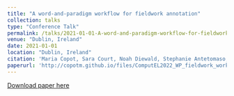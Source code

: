 ```yaml
---
title: "A word-and-paradigm workflow for fieldwork annotation"
collection: talks
type: "Conference Talk"
permalink: /talks/2021-01-01-A-word-and-paradigm-workflow-for-fieldwork-annotat
venue: "Dublin, Ireland"
date: 2021-01-01
location: "Dublin, Ireland"
citation: 'Maria Copot, Sara Court, Noah Diewald, Stephanie Antetomaso, Micha Elsner. (2021). &quot;A word-and-paradigm workflow for fieldwork annotation&quot;. Dublin, Ireland.'
paperurl: 'http://copotm.github.io/files/ComputEL2022_WP_fieldwork_workflow.pdf'
---
```


[Download paper here](http://copotm.github.io/files/ComputEL2022_WP_fieldwork_workflow.pdf)
